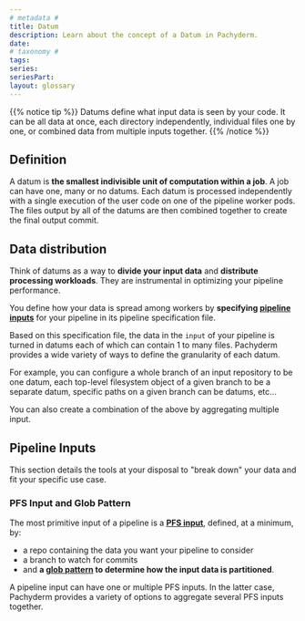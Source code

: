 ```yaml
---
# metadata # 
title: Datum
description: Learn about the concept of a Datum in Pachyderm. 
date: 
# taxonomy #
tags: 
series:
seriesPart:
layout: glossary
--- 
```


{{% notice tip %}}
Datums define what input data is seen by your code. It can be
all data at once, each directory independently, individual
files one by one, or combined data from multiple inputs together.
{{% /notice %}}

## Definition
A datum is **the smallest indivisible unit of computation within a job**.
A job can have one, many or no datums. Each datum is processed
independently with a single execution of the user code on one of
the pipeline worker pods.
The files output by all of the datums are then combined together to
create the final output commit.

## Data distribution
Think of datums as a way to **divide your input data**  and **distribute processing workloads**. They are instrumental in optimizing your pipeline performance.

You define how your data is spread among workers by **specifying [pipeline inputs](#pipeline-inputs)** for your pipeline  in its pipeline specification file. 

Based on this specification file, the data in the `input`  of your pipeline is turned in datums 
each of which can contain 1 to many files. Pachyderm provides a wide variety of ways to define the granularity of each datum. 

For example, you can configure a whole branch of an input repository to be one datum, each top-level filesystem object of a given branch to be a separate datum, specific paths on a given branch can be datums, etc... 

You can also create a combination of the above by aggregating multiple input.

## Pipeline Inputs
This section details the tools at your disposal to "break down" your data and fit your specific use case.

### PFS Input and Glob Pattern

The most primitive input of a pipeline is a [**PFS input**](../../../reference/pipeline-spec/#pfs-input), defined, at a minimum, by:

- a repo containing the data you want your pipeline to consider
- a branch to watch for commits
- and **a [glob pattern](glob-pattern.md) to determine how the input data is partitioned**.

A pipeline input can have one or multiple PFS inputs.
In the latter case, Pachyderm provides a variety of options to aggregate several PFS inputs together.

